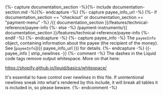 {%- capture documentation_section -%}{%- include documentation-section.md -%}{%- endcapture -%}
{%- capture payee_info_url -%}
   {%- if documentation_section == "checkout" or documentation_section == "payment-menu" -%}
        /{{ documentation_section }}/features/technical-reference/payee-info
    {%- else -%}
        /payment-instruments/{{ documentation_section }}/features/technical-reference/payee-info
    {%- endif -%}
{%- endcapture -%}
{%- capture payee_info -%}
    The `payeeInfo` object, containing information about the payee (the recipient of the money).
    See [`payeeInfo`]({{ payee_info_url }}) for details.
{%- endcapture -%}
{{- payee_info | strip_newlines -}}
{%- comment -%}
The dashes in the Liquid code tags remove output whitespace. More on that here:

<https://shopify.github.io/liquid/basics/whitespace/>

It's essential to have control over newlines in this file. If unintentional
newlines sneak into what's rendered by this include, it will break all tables
it is included in, so please beware.
{%- endcomment -%}
